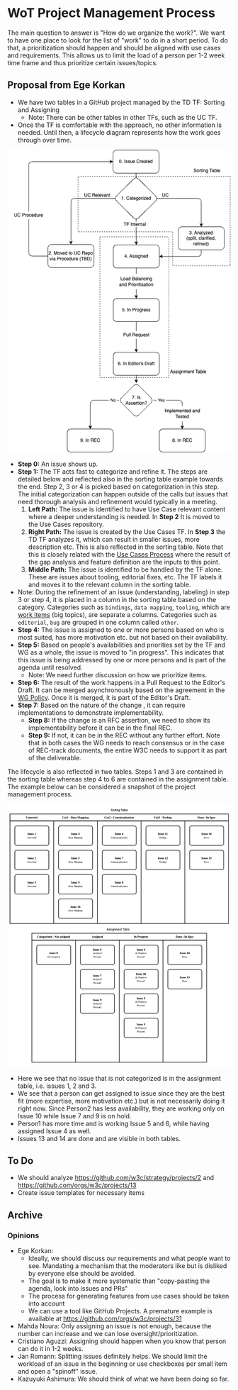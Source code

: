 # WoT Project Management Process

The main question to answer is "How do we organize the work?".
We want to have one place to look for the list of "work" to do in a short period.
To do that, a prioritization should happen and should be aligned with use cases and requirements.
This allows us to limit the load of a person per 1-2 week time frame and thus prioritize certain issues/topics.

## Proposal from Ege Korkan

- We have two tables in a GitHub project managed by the TD TF: Sorting and Assigning
  - Note: There can be other tables in other TFs, such as the UC TF.
- Once the TF is comfortable with the approach, no other information is needed. Until then, a lifecycle diagram represents how the work goes through over time.

![lifecycle](./lifecycle.drawio.png)

- **Step 0:** An issue shows up.
- **Step 1:** The TF acts fast to categorize and refine it. The steps are detailed below and reflected also in the sorting table example towards the end. Step 2, 3 or 4 is picked based on categorization in this step. The initial categorization can happen outside of the calls but issues that need thorough analysis and refinement would typically in a meeting.
  1. **Left Path:**  The issue is identified to have Use Case relevant content where a deeper understanding is needed. In **Step 2** It is moved to the Use Cases repository.
  2. **Right Path:** The issue is created by the Use Cases TF. In **Step 3** the TD TF analyzes it, which can result in smaller issues, more description etc. This is also reflected in the sorting table. Note that this is closely related with the [Use Cases Process](https://github.com/w3c/wot-usecases/blob/main/Process.md) where the result of the gap analysis and feature definition are the inputs to this point.
  3. **Middle Path:** The issue is identified to be handled by the TF alone. These are issues about tooling, editorial fixes, etc. The TF labels it and moves it to the relevant column in the sorting table.
- Note: During the refinement of an issue (understanding, labeling) in step 3 or step 4, it is placed in a column in the sorting table based on the category. Categories such as `bindings`, `data mapping`, `tooling`, which are [work items](https://github.com/w3c/wot/blob/main/planning/ThingDescription/work-items.md) (big topics), are separate a columns. Categories such as `editorial`, `bug` are grouped in one column called `other`.
- **Step 4:** The issue is assigned to one or more persons based on who is most suited, has more motivation etc. but not based on their availability.
- **Step 5:** Based on people's availabilities and priorities set by the TF and WG as a whole, the issue is moved to "in progress". This indicates that this issue is being addressed by one or more persons and is part of the agenda until resolved.
  - Note: We need further discussion on how we prioritize items.
- **Step 6:** The result of the work happens in a Pull Request to the Editor's Draft. It can be merged asynchronously based on the agreement in the [WG Policy](https://github.com/w3c/wot/blob/main/policies/async-decision.md). Once it is merged, it is part of the Editor's Draft.
- **Step 7:** Based on the nature of the change , it can require implementations to demonstrate implementability.
  - **Step 8:** If the change is an RFC assertion, we need to show its implementability before it can be in the final REC.
  - **Step 9:** If not, it can be in the REC without any further effort. Note that in both cases the WG needs to reach consensus or in the case of REC-track documents, the entire W3C needs to support it as part of the deliverable.

The lifecycle is also reflected in two tables. Steps 1 and 3 are contained in the sorting table whereas step 4 to 6 are contained in the assignment table. The example below can be considered a snapshot of the project management process.

![kanbanidea](./kanbanidea.drawio.png)

- Here we see that no issue that is not categorized is in the assignment table, i.e. issues 1, 2 and 3.
- We see that a person can get assigned to issue since they are the best fit (more expertise, more motivation etc.) but is not necessarily doing it right now. Since Person2 has less availability, they are working only on Issue 10 while  Issue 7 and 9 is on hold.
- Person1 has more time and is working Issue 5 and 6, while having assigned Issue 4 as well.
- Issues 13 and 14 are done and are visible in both tables.

## To Do

- We should analyze https://github.com/w3c/strategy/projects/2 and https://github.com/orgs/w3c/projects/13
- Create issue templates for necessary items

## Archive

### Opinions

- Ege Korkan:
  - Ideally, we should discuss our requirements and what people want to see. Mandating a mechanism that the moderators like but is disliked by everyone else should be avoided.
  - The goal is to make it more systematic than "copy-pasting the agenda, look into issues and PRs"
  - The process for generating features from use cases should be taken into account
  - We can use a tool like GitHub Projects. A premature example is available at https://github.com/orgs/w3c/projects/31
- Mahda Noura: Only assigning an issue is not enough, because the number can increase and we can lose oversight/prioritization.
- Cristiano Aguzzi: Assigning should happen when you know that person can do it in 1-2 weeks.
- Jan Romann: Splitting issues definitely helps. We should limit the workload of an issue in the beginning or use checkboxes per small item and open a "spinoff" issue.
- Kazuyuki Ashimura: We should think of what we have been doing so far.
